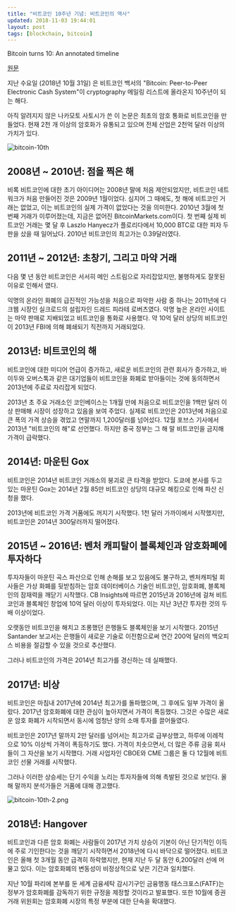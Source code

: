 ```yaml
---
title: "비트코인 10주년 기념: 비트코인의 역사"
updated: 2018-11-03 19:44:01
layout: post
tags: [blockchain, bitcoin]
---
```


Bitcoin turns 10: An annotated timeline

[원문](https://sg.finance.yahoo.com/news/history-bitcoins-first-decade-one-chart-003220581.html)

지난 수요일 (2018년 10월 31일) 은 비트코인 백서의 "Bitcoin: Peer-to-Peer Electronic Cash System"이 cryptography 메일링 리스트에 올라온지 10주년이 되는 해다.

아직 알려지지 않은 나카모토 사토시가 쓴 이 논문은 최초의 암호 통화로 비트코인을 만들었다. 현재 2천 개 이상의 암호화가 유통되고 있으며 전체 산업은 2천억 달러 이상의 가치가 있다.

![bitcoin-10th](/images/2018/11/bitcoin-10th.png)

## 2008년 ~ 2010년: 점을 찍은 해

비록 비트코인에 대한 초기 아이디어는 2008년 말에 처음 제안되었지만, 비트코인 네트워크가 처음 만들어진 것은 2009년 1월이었다. 심지어 그 때에도, 첫 해에 비트코인 거래는 없었고, 이는 비트코인의 실제 가격이 없었다는 것을 의미한다. 2010년 3월에 첫 번째 거래가 이루어졌는데, 지금은 없어진 BitcoinMarkets.com이다. 첫 번째 실제 비트코인 거래는 몇 달 후 Laszlo Hanyecz가 플로리다에서 10,000 BTC로 대한 피자 두 판을 샀을 때 일어났다. 2010년 비트코인의 최고가는 0.39달러였다.

## 2011년 ~ 2012년: 초창기, 그리고 마약 거래

다음 몇 년 동안 비트코인은 서서히 메인 스트림으로 자리잡았지만, 불행하게도 잘못된 이유로 인해서 였다.

익명의 온라인 화폐의 급진적인 가능성을 처음으로 파악한 사람 중 하나는 2011년에 다크웹 시장인 실크로드의 설립자인 드레드 피라테 로버츠였다. 악명 높은 온라인 사이트는 마약 판매로 지배되었고 비트코인을 통화로 사용했다. 약 10억 달러 상당의 비트코인이 2013년 FBI에 의해 폐쇄되기 직전까지 거래되었다.

## 2013년: 비트코인의 해

비트코인에 대한 미디어 언급이 증가하고, 새로운 비트코인의 관련 회사가 증가하고, 바이두와 오버스톡과 같은 대기업들이 비트코인을 화폐로 받아들이는 것에 동의하면서 2013년에 주료로 자리잡게 되었다.

2013년 초 주요 거래소인 코인베이스는 1개월 만에 처음으로 비트코인을 1백만 달러 이상 판매해 시장이 성장하고 있음을 보여 주었다. 실제로 비트코인은 2013년에 처음으로 큰 폭의 가격 상승을 겪었고 연말까지 1,200달러를 넘어섰다. 12월 포브스 기사에서 2013년 "비트코인의 해"로 선언했다. 하지만 중국 정부는 그 해 말 비트코인을 금지해 가격이 급락했다.

## 2014년: 마운틴 Gox

비트코인은 2014년 비트코인 거래소의 붕괴로 큰 타격을 받았다. 도쿄에 본사를 두고 있는 마운틴 Gox는 2014년 2월 85만 비트코인 상당의  대규모 해킹으로 인해 파산 신청을 했다.

2013년에 비트코인 가격 거품에도 꺼지기 시작했다. 1천 달러 가까이에서 시작했지만, 비트코인은 2014년 300달러까지 떨어졌다.

## 2015년 ~ 2016년: 벤처 캐피탈이 블록체인과 암호화폐에 투자하다

투자자들이 마운틴 곡스 파산으로 인해 손해를 보고 있음에도 불구하고, 벤처캐피털 회사들은 가상 화폐를 뒷받침하는 암호 데이터베이스 기술인 비트코인, 암호화폐, 블록체인의 잠재력을 깨닫기 시작했다. CB Insights에 따르면 2015년과 2016년에 걸쳐 비트코인과 블록체인 창업에 10억 달러 이상이 투자되었다. 이는 지난 3년간 투자한 것의 두 배 이상이었다.

오랫동안 비트코인을 해치고 조롱했던 은행들도 블록체인을 보기 시작했다. 2015년 Santander 보고서는 은행들이 새로운 기술로 이전함으로써 연간 200억 달러의 백오피스 비용을 절감할 수 있을 것으로 추산했다.

그러나 비트코인의 가격은 2014년 최고가를 경신하는 데 실패했다.

## 2017년: 비상

비트코인은 마침내 2017년에 2014년 최고가를 돌파했으며, 그 후에도 일부 가격이 올랐다. 2017년 암호화폐에 대한 관심이 높아지면서 가격이 폭등했다. 그것은 수많은 새로운 암호 화폐가 시작되면서 동시에 엄청난 양의 소매 투자를 끌어들였다.

비트코인은 2017년 말까지 2만 달러를 넘어서는 최고가로 급부상했고, 하루에 이례적으로 10% 이상씩 가격이 폭등하기도 했다. 가격이 치솟으면서, 더 많은 주류 금융 회사들이 그 자산을 보기 시작했다. 거래 사업자인 CBOE와 CME 그룹은 둘 다 12월에 비트코인 선물 거래를 시작했다.

그러나 이러한 상승세는 단기 수익을 노리는 투자자들에 의해 촉발된 것으로 보인다. 올해 말까지 분석가들은 거품에 대해 경고했다.

![bitcoin-10th-2.png](/images/2018/11/bitcoin-10th-2.png)

## 2018년: Hangover

비트코인과 다른 암호 화폐는 사람들이 2017년 가치 상승이 기본이 아닌 단기적인 이득에 주로 기인한다는 것을 깨닫기 시작하면서 2018년에 다시 바닥으로 떨어졌다. 비트코인은 올해 첫 3개월 동안 급격히 하락했지만, 현재 지난 두 달 동안 6,200달러 선에 머물고 있다. 이는 암호화폐의 변동성이 비정상적으로 낮은 기간과 일치했다.

지난 10월 파리에 본부를 둔 세계 금융세탁 감시기구인 금융행동 태스크포스(FATF)는 정부가 암호화폐를 감독하기 위한 규정을 제정할 것이라고 발표했다. 또한 10월에 증권 거래 위원회는 암호화폐 시장의 특정 부분에 대한 단속을 확대했다.